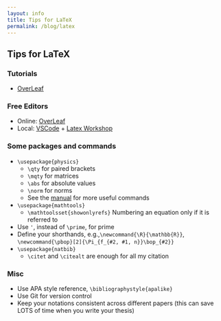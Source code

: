 ```yaml
---
layout: info
title: Tips for LaTeX  
permalink: /blog/latex
---
```


## Tips for LaTeX 

### Tutorials
* [OverLeaf](https://www.overleaf.com/learn/latex/Tutorials) 

### Free Editors
* Online: [OverLeaf](https://www.overleaf.com) 
* Local: [VSCode](https://code.visualstudio.com) + [Latex Workshop](https://marketplace.visualstudio.com/items?itemName=James-Yu.latex-workshop)

### Some packages and commands
* ``\usepackage{physics}``
  * ``\qty`` for paired brackets
  * ``\mqty`` for matrices
  * ``\abs`` for absolute values
  * ``\norm`` for norms
  * See the [manual](http://mirrors.ibiblio.org/CTAN/macros/latex/contrib/physics/physics.pdf) for more useful commands
* ``\usepackage{mathtools}``
  * ``\mathtoolsset{showonlyrefs}`` Numbering an equation only if it is referred to
* Use ``'``, instead of ``\prime``,  for prime
* Define your shorthands, e.g.,``\newcommand{\R}{\mathbb{R}}``, ``\newcommand{\pbop}[2]{\Pi_{f_{#2, #1, n}}\bop_{#2}}``
* ``\usepackage{natbib}``
  * ``\citet`` and ``\citealt`` are enough for all my citation

### Misc
* Use APA style reference, ``\bibliographystyle{apalike}``
* Use Git for version control
* Keep your notations consistent across different papers (this can save LOTS of time when you write your thesis)